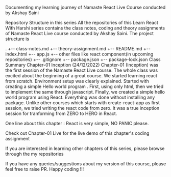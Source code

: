 Documenting my learning journey of Namaste React Live Course conducted by Akshay Saini

Repository Structure in this series
All the repositories of this Learn React With Harshi series contains the class notes, coding and theory assignments of Namaste React Live course conducted by Akshay Saini. The project structure is

.
+-- class-notes.md
+-- theory-assignment.md
+-- README.md
+-- index.html
+-- app.js
+-- other files like react component(in upcoming repositories)
+-- .gitignore
+-- package.json
+-- package-lock.json
Class Summary Chapter-01 Inception (24/12/2022)
Chapter-01 (Inception) was the first session of the Namaste React Live course. The whole class was excited about the beginning of a great course. We started learning react from scratch. Environment setup was clearly explained. Started with creating a simple Hello world program . First, using only html, then we tried to implement the same through javascript. Finally, we created a simple hello world program using React. Everything was done without installing any package. Unlike other courses which starts with create-react-app as first session, we tried writing the react code from zero. It was a true inception session for tranforming from ZERO to HERO in React.

One line about this chapter : React is very simple, NO PANIC please.

Check out Chapter-01 Live for the live demo of this chapter's coding assignment

If you are interested in learning other chapters of this series, please browse through the my repositories

If you have any queries/suggestions about my version of this course, please feel free to raise PR. Happy coding !!!
